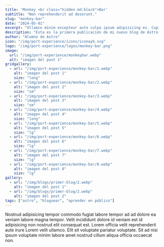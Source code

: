 ```yaml
---
title: 'Monkey <br class="hidden md:block">Bar'
subtitle: "Non reprehenderit ad deserunt."
slug: "monkey-bar"
date: "2024-05-01"
excerpt: "Ullamco minim excepteur aute culpa ipsum adipisicing ex. Cupidatat incididunt eu laborum ut. Lorem excepteur enim <br><br> excepteur dolore eiusmod sint duis nostrud amet officia Lorem deserunt quis. Non reprehenderit ad nisi nisi ut adipisicing deserunt."
description: "Esta es la primera publicación de mi nuevo blog de Astro."
author: "Alumno de Astro"
icon: "/img/port-experience/icons/iconayb.svg"
logo: "/img/port-experience/logos/monkey-bar.png"
image:
  url: "/img/port-experience/monkeybar.webp"
  alt: "imagen del post 1"
gridgallery:
  - url: "/img/port-experience/monkey-bar/1.webp"
    alt: "imagen del post 1"
    size: "long"
  - url: "/img/port-experience/monkey-bar/2.webp"
    alt: "imagen del post 2"
    size: "sm"
  - url: "/img/port-experience/monkey-bar/3.webp"
    alt: "imagen del post 3"
    size: "sm"
  - url: "/img/port-experience/monkey-bar/4.webp"
    alt: "imagen del post 4"
    size: "long"
  - url: "/img/port-experience/monkey-bar/5.webp"
    alt: "imagen del post 5"
    size: "lg"
  - url: "/img/port-experience/monkey-bar/6.webp"
    alt: "imagen del post 6"
    size: "lg"
  - url: "/img/port-experience/monkey-bar/7.webp"
    alt: "imagen del post 7"
    size: "lg"
  - url: "/img/port-experience/monkey-bar/8.webp"
    alt: "imagen del post 8"
    size: "lg"
gallery:
  - url: "/img/blogs/primer-blog/2.webp"
    alt: "imagen del post 1"
  - url: "/img/blogs/primer-blog/2.webp"
    alt: "imagen del post 2"
tags: ["astro", "bloguear", "aprender en público"]
---
```


Nostrud adipisicing tempor commodo fugiat labore tempor ad ad dolore ea veniam labore magna tempor. Velit incididunt dolore id veniam est id adipisicing non nostrud elit consequat est. Lorem officia velit reprehenderit aute irure Lorem velit ullamco. Elit sit voluptate pariatur voluptate. Sit ad nisi ipsum voluptate minim labore amet nostrud cillum aliqua officia occaecat non.